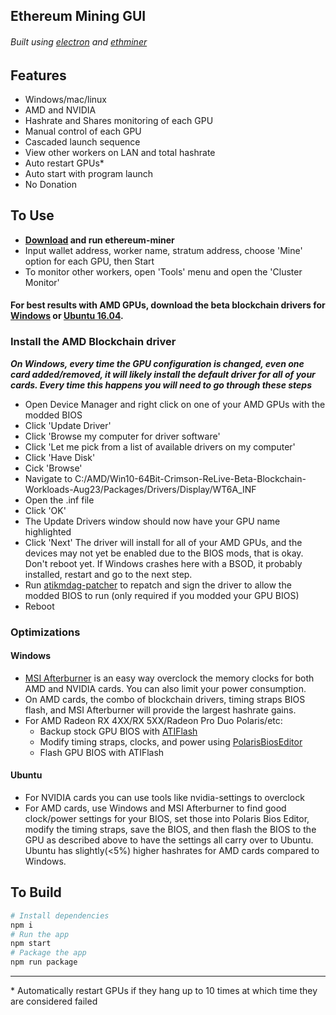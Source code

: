 ## Ethereum Mining GUI
###### Built using [electron](https://github.com/electron/electron-quick-start) and [ethminer](https://github.com/ethereum-mining/ethminer)

## Features
- Windows/mac/linux
- AMD and NVIDIA
- Hashrate and Shares monitoring of each GPU
- Manual control of each GPU
- Cascaded launch sequence
- View other workers on LAN and total hashrate
- Auto restart GPUs*
- Auto start with program launch
- No Donation

## To Use
- **[Download](https://github.com/agouin/ethereum-miner/releases) and run ethereum-miner**
- Input wallet address, worker name, stratum address, choose 'Mine' option for each GPU, then Start
- To monitor other workers, open 'Tools' menu and open the 'Cluster Monitor'
 
#### For best results with AMD GPUs, download the beta blockchain drivers for [Windows](https://support.amd.com/en-us/kb-articles/Pages/Radeon-Software-Crimson-ReLive-Edition-Beta-for-Blockchain-Compute-Release-Notes.aspx) or [Ubuntu 16.04](https://support.amd.com/en-us/kb-articles/Pages/AMDGPU-Pro-Beta-Mining-Driver-for-Linux-Release-Notes.aspx). 
### Install the AMD Blockchain driver 
***On Windows, every time the GPU configuration is changed, even one card added/removed, it will likely install the default driver for all of your cards. Every time this happens you will need to go through these steps***
- Open Device Manager and right click on one of your AMD GPUs with the modded BIOS
- Click 'Update Driver'
- Click 'Browse my computer for driver software'
- Click 'Let me pick from a list of available drivers on my computer'
- Click 'Have Disk'
- Cick 'Browse'
- Navigate to C:/AMD/Win10-64Bit-Crimson-ReLive-Beta-Blockchain-Workloads-Aug23/Packages/Drivers/Display/WT6A_INF
- Open the .inf file
- Click 'OK'
- The Update Drivers window should now have your GPU name highlighted
- Click 'Next'
The driver will install for all of your AMD GPUs, and the devices may not yet be enabled due to the BIOS mods, that is okay. Don't reboot yet. If Windows crashes here with a BSOD, it probably installed, restart and go to the next step.
- Run [atikmdag-patcher](https://www.monitortests.com/forum/Thread-AMD-ATI-Pixel-Clock-Patcher) to repatch and sign the driver to allow the modded BIOS to run (only required if you modded your GPU BIOS)
- Reboot

### Optimizations
#### Windows
- [MSI Afterburner](https://www.msi.com/page/afterburner) is an easy way overclock the memory clocks for both AMD and NVIDIA cards. You can also limit your power consumption. 
- On AMD cards, the combo of blockchain drivers, timing straps BIOS flash, and MSI Afterburner will provide the largest hashrate gains.
- For AMD Radeon RX 4XX/RX 5XX/Radeon Pro Duo Polaris/etc:
  - Backup stock GPU BIOS with [ATIFlash](https://www.techpowerup.com/download/ati-atiflash/)
  - Modify timing straps, clocks, and power using [PolarisBiosEditor](https://github.com/jaschaknack/PolarisBiosEditor)
  - Flash GPU BIOS with ATIFlash

#### Ubuntu
- For NVIDIA cards you can use tools like nvidia-settings to overclock
- For AMD cards, use Windows and MSI Afterburner to find good clock/power settings for your BIOS, set those into Polaris Bios Editor, modify the timing straps, save the BIOS, and then flash the BIOS to the GPU as described above to have the settings all carry over to Ubuntu. Ubuntu has slightly(<5%) higher hashrates for AMD cards compared to Windows.

## To Build

```bash
# Install dependencies
npm i
# Run the app
npm start
# Package the app
npm run package
```

---
\* Automatically restart GPUs if they hang up to 10 times at which time they are considered failed
